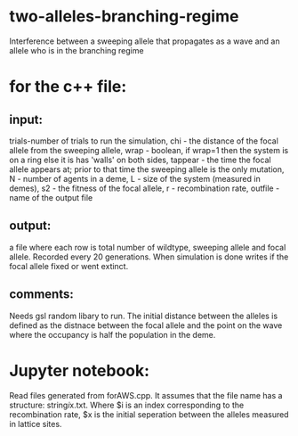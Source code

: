 # two-alleles-branching-regime
Interference between a sweeping allele that propagates as a wave and an allele who is in the branching regime 
# for the c++ file:
## input:
trials-number of trials to run the simulation, chi - the distance of the focal allele from the sweeping allele,
wrap - boolean, if wrap=1 then the system is on a ring else it is has 'walls' on both sides, tappear - the time the focal allele appears at; 
prior to that time the sweeping allele is the only mutation, N - number of agents in a deme, L - size of the system (measured in demes),
s2 - the fitness of the focal allele, r - recombination rate, outfile - name of the output file

## output:
a file where each row is total number of wildtype, sweeping allele and focal allele.  Recorded every 20 generations. 
When simulation is done writes if the focal allele fixed or went extinct. 

## comments:
Needs gsl random libary to run. The initial distance between the alleles is defined as the distnace between the focal allele and the 
point on the wave where the occupancy is half the population in the deme.   

# Jupyter notebook:
Read files generated from forAWS.cpp. It assumes that the file name has a structure: string$i$x.txt. Where $i is an index corresponding to the recombination rate, $x is the initial seperation between the alleles measured in lattice sites.

